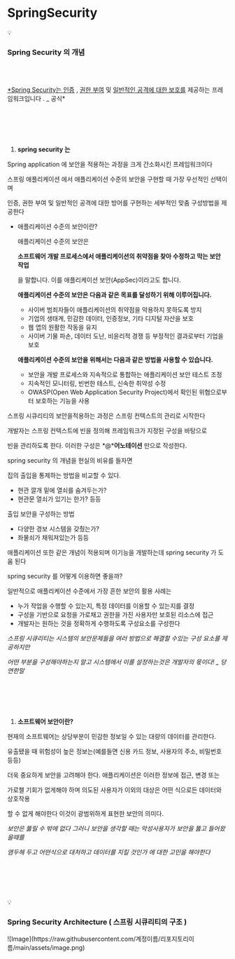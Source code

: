 # SpringSecurity

<aside>
💡

### Spring Security 의 개념

</aside>

<br/><br/>

[*Spring Security는 인증](https://docs.spring.io/spring-security/reference/features/authentication/index.html) , [권한 부여](https://docs.spring.io/spring-security/reference/features/authorization/index.html) 및 [일반적인 공격에 대한 보호를](https://docs.spring.io/spring-security/reference/features/exploits/index.html) 제공하는 프레임워크입니다 . _ 공식*

<br/><br/><br/><br/>


1. **spring security 는**

Spring application 에 보안을 적용하는 과정을 크게 간소화시킨 프레임워크이다

스프링 애플리케이션 에서 애플리케이션 수준의 보안을 구현할 때 가장 우선적인 선택이며 

인증, 권한 부여 및 일반적인 공격에 대한 방어를 구현하는 세부적인 맞춤 구성방법을 제공한다

- 애플리케이션 수준의 보안이란?
    
    애플리케이션 수준의 보안은
    
    **소프트웨어 개발 프로세스에서 애플리케이션의 취약점을 찾아 수정하고 막는 보안 작업**
    
    을 말합니다. 이를 애플리케이션 보안(AppSec)이라고도 합니다.
    
    **애플리케이션 수준의 보안은 다음과 같은 목표를 달성하기 위해 이루어집니다.**
    
    - 사이버 범죄자들이 애플리케이션의 취약점을 악용하지 못하도록 방지
    - 기업의 생태계, 민감한 데이터, 인증정보, 기타 디지털 자산을 보호
    - 웹 앱의 원활한 작동을 유지
    - 사이버 기물 파손, 데이터 도난, 비윤리적 경쟁 등 부정적인 결과로부터 기업을 보호
    
    **애플리케이션 수준의 보안을 위해서는 다음과 같은 방법을 사용할 수 있습니다.**
    
    - 보안을 개발 프로세스와 지속적으로 통합하는 애플리케이션 보안 테스트 조정
    - 지속적인 모니터링, 빈번한 테스트, 신속한 취약성 수정
    - OWASP(Open Web Application Security Project)에서 확인된 위협으로부터 보호하는 기능을 사용

스프링 시큐리티의 보안을적용하는 과정은 스프링 컨텍스트의 관리로 시작한다

개발자는 스프링 컨텍스트에 빈을 정의해 프레임워크가 지정된 구성을 바탕으로

빈을 관리하도록 한다. 이러한 구성은 *@***어노테이션** 만으로 작성한다.

spring security 의 개념을 현실의 비유를 들자면

집의 출입을 통제하는 방법을 비교할 수 있다.

- 현관 깔개 밑에 열쇠를 숨겨두는가?
- 현관문 열쇠가 있기는 한가? 등등

출입 보안을 구성하는 방법

- 다양한 경보 시스템을 갖췄는가?
- 좌물쇠가 채워져있는가 등등

애플리케이션 또한 같은 개념이 적용되며 이기능을 개발하는데 spring security 가 도움 된다

spring security 를 어떻게 이용하면 좋을까?

일반적으로 애플리케이션 수준에서 가장 흔한 보안의 활용 사례는

- 누가 작업을 수행할 수 있는지, 특정 데이터를 이용할 수 있는지를 결정
- 구성을 기반으로 요청을 가로채고 권한을 가진 사용자만 보호된 리소스에 접근
- 개발자는 원하는 것을 정확하게 수행하도록 구성요소를 구성한다

*스프링 시큐리티는 시스템의 보안문제들을 여러 방법으로 해결할 수있는 구성 요소를 제공하지만*

*어떤 부분을 구성해야하는지 알고 시스템에서 이를 설정하는것은 개발자의 몫이다!  _ 당연한말*

<br/><br/><br/><br/>

1. **소프트웨어 보안이란?**

현재의 소프트웨어는 상당부분이 민감한 정보일 수 있는 대량의 데이터를 관리한다.

유출됐을 때 위험성이 높은 정보는(예를들면 신용 카드 정보, 사용자의 주소, 비밀번호 등등)

더욱 중요하게 보안을 고려해야 한다. 애플리케이션은 이러한 정보에 접근, 변경 또는

가로챌 기회가 없게해야 하며 의도된 사용자가 이외의 대상은 어떤 식으로든 데이터와 상호작용

할 수 없게 해야한다 이것이 광범위하게 표현한 보안의 의미다.

*보안은 뚫릴 수 밖에 없다 그러니 보안을 생각할 때는 악성사용자가 보안을 뚫고 들어왔을때를*

*염두해 두고 어떤식으로 대처하고 데이터를 지킬 것인가 에 대한 고민을 해야한다*

<br/><br/><br/><br/>

<aside>
💡

### **Spring Security Architecture** ( 스프링 시큐리티의 구조 )


</aside>
![Image](https://raw.githubusercontent.com/계정이름/리포지토리이름/main/assets/image.png)
